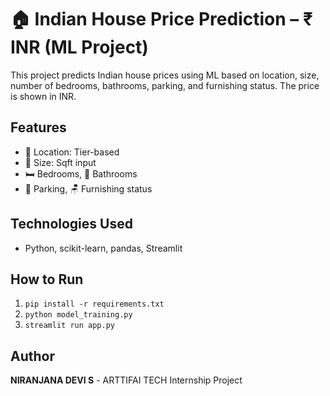 # 🏠 Indian House Price Prediction – ₹ INR (ML Project)

This project predicts Indian house prices using ML based on location, size, number of bedrooms, bathrooms, parking, and furnishing status. The price is shown in INR.

## Features
- 📍 Location: Tier-based
- 📐 Size: Sqft input
- 🛏 Bedrooms, 🛁 Bathrooms
- 🚗 Parking, 🪑 Furnishing status

## Technologies Used
- Python, scikit-learn, pandas, Streamlit

## How to Run
1. `pip install -r requirements.txt`
2. `python model_training.py`
3. `streamlit run app.py`

## Author
**NIRANJANA DEVI S** - ARTTIFAI TECH Internship Project